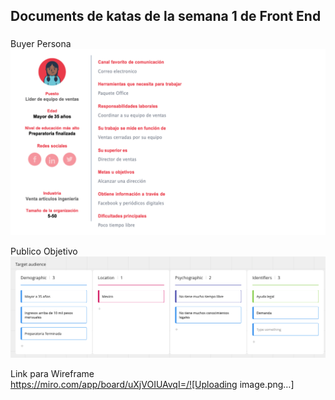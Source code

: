 ## Documents de katas de la semana 1 de Front End
###
Buyer Persona  
![alt text](https://github.com/pedrog93/FrontEndSemana1/blob/main/Images/buyerPersona.png)

Publico Objetivo  
![plot](https://github.com/pedrog93/FrontEndSemana1/blob/main/Images/targetPublic.png)

Link para Wireframe  
https://miro.com/app/board/uXjVOIUAvqI=/![Uploading image.png…]
